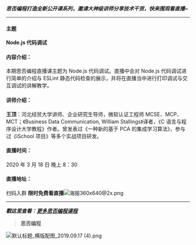 

***思否编程打造全新公开课系列，邀请大神级讲师分享技术干货，快来围观看直播~***

---

#### 主题

**Node.js 代码调试**

#### 内容介绍：

本期思否编程直播课主题为 Node.js 代码调试。直播中会对 Node.js 代码调试进行简单的介绍与 ESLint 静态代码检查的展示，并将在直播当中进行打印调试与交互调试的讲解教学。

#### 讲师介绍：

**王顶**：河北经贸大学讲师、企业研究生导师，微软认证工程师 MCSE、MCP、MCT；《Business Data Communication, William Stallings》译者，《C 语言与程序设计大学教程》作者。曾发表过《一种新的基于 PCA 的集成学习算法》，参与过《iSchool 项目》等多个实战项目研发。

#### 直播时间：

2020 年 3 月 18 日  晚上 8：30

#### 直播地址：

扫码入群 **限时免费看直播**<img referrerpolicy="no-referrer" data-src="/img/bVbEmik" src="https://cdn.segmentfault.com/v-5e67172c/global/img/squares.svg" alt="海报360x640@2x.png" title="海报360x640@2x.png">

---

***戳这里查看：[更多思否编程课程](https://segmentfault.com/lives)***


>
>**思否编程**
>

<img referrerpolicy="no-referrer" data-src="/img/bVbxLXh" src="https://cdn.segmentfault.com/v-5e67172c/global/img/squares.svg" alt="默认标题_横版配图_2019.09.17 (4).png" title="默认标题_横版配图_2019.09.17 (4).png">
